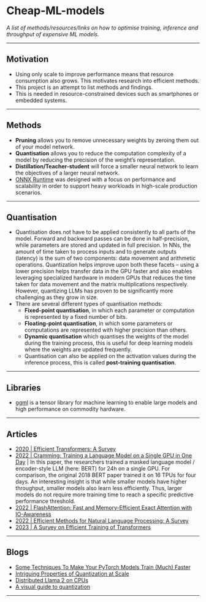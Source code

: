# Cheap-ML-models
*A list of methods/resources/links on how to optimise training, inference and throughput of expensive ML models.*
***

## Motivation
- Using only scale to improve performance means that resource consumption also grows. This motivates research into efficient methods.
- This project is an attempt to list methods and findings.
- This is needed in resource-constrained devices such as smartphones or embedded systems.
***

## Methods
- **Pruning** allows you to remove unnecessary weights by zeroing them out of your model network. 
- **Quantisation** allows you to reduce the computation complexity of a model by reducing the precision of the weight’s representation. 
- **Distillation/Teacher-student** will force a smaller neural network to learn the objectives of a larger neural network.
- [ONNX Runtime](https://onnxruntime.ai/) was designed with a focus on performance and scalability in order to support heavy workloads in high-scale production scenarios. 
***

## Quantisation
- Quantisation does not have to be applied consistently to all parts of the model. Forward and backward passes can be done in half-precision, while parameters are stored and updated in full precision. In NNs, the amount of time taken to process inputs and to generate outputs (latency) is the sum of two components: data movement and arithmetic operations. Quantization helps improve upon both these facets – using a lower precision helps transfer data in the GPU faster and also enables leveraging specialized hardware in modern GPUs that reduces the time taken for data movement and the matrix multiplications respectively. However, quantizing LLMs has proven to be significantly more challenging as they grow in size.
- There are several different types of quantisation methods:
  - **Fixed-point quantisation**, in which each parameter or computation is represented by a fixed number of bits. 
  - **Floating-point quantisation**, in which some parameters or computations are represented with higher precision than others.
  - **Dynamic quantisation** which quantises the weights of the model during the training process, this is useful for deep learning models where the weights are updated frequently.
  - Quantisation can also be applied on the activation values during the inference process, this is called **post-training quantisation**.
***

## Libraries
- [ggml](https://ggml.ai/) is a tensor library for machine learning to enable large models and high performance on commodity hardware.
***

## Articles
- [2020 | Efficient Transformers: A Survey](https://arxiv.org/abs/2009.06732)
- [2022 | Cramming: Training a Language Model on a Single GPU in One Day](https://arxiv.org/abs/2212.14034) | In this paper, the researchers trained a masked language model / encoder-style LLM (here: BERT) for 24h on a single GPU. For comparison, the original 2018 BERT paper trained it on 16 TPUs for four days. An interesting insight is that while smaller models have higher throughput, smaller models also learn less efficiently. Thus, larger models do not require more training time to reach a specific predictive performance threshold.
- [2022 | FlashAttention: Fast and Memory-Efficient Exact Attention with IO-Awareness](https://arxiv.org/abs/2205.14135)
- [2022 | Efficient Methods for Natural Language Processing: A Survey](https://arxiv.org/abs/2209.00099?utm_source=substack&utm_medium=email)
- [2023 | A Survey on Efficient Training of Transformers](https://arxiv.org/abs/2302.01107)
***

## Blogs
- [Some Techniques To Make Your PyTorch Models Train (Much) Faster](https://sebastianraschka.com/blog/2023/pytorch-faster.html)
- [Intriguing Properties of Quantization at Scale](https://txt.cohere.com/intriguing-properties-of-quantization-at-scale/)
- [Distributed Llama 2 on CPUs](https://towardsdatascience.com/distributed-llama-2-on-cpus-via-llama-cpp-pyspark-65736e9f466d)
- [A visual guide to quantization](https://newsletter.maartengrootendorst.com/p/a-visual-guide-to-quantization?utm_source=substack&utm_medium=email)
***
